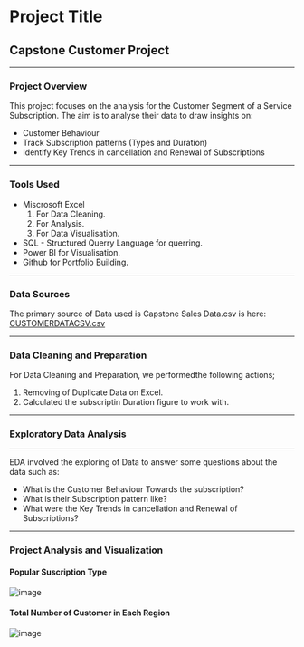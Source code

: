 # Project Title
## Capstone Customer Project
---

### Project Overview

This project focuses on the analysis for the Customer Segment of a Service Subscription.  The aim is to analyse their data to draw insights on:
- Customer Behaviour
- Track Subscription patterns (Types and Duration)
- Identify Key Trends in cancellation and Renewal of Subscriptions
---

### Tools Used

- Miscrosoft Excel 
   1. For Data Cleaning.
   2. For Analysis.
   3. For Data Visualisation.
- SQL - Structured Querry Language for querring.
- Power BI for Visualisation.
- Github for Portfolio Building.
---

### Data Sources

The primary source of Data used is Capstone Sales Data.csv  is here: [CUSTOMERDATACSV.csv](https://github.com/user-attachments/files/17618421/CUSTOMERDATACSV.csv)

---

### Data Cleaning and Preparation

For Data Cleaning and Preparation, we performedthe following actions;
1. Removing of Duplicate Data on Excel.
2. Calculated the subscriptin Duration figure to work with.
---

### Exploratory Data Analysis
---
EDA involved the exploring of Data to answer some questions about the data such as:
- What is the Customer Behaviour Towards the subscription?
- What is their Subscription pattern like?
- What were the Key Trends in cancellation and Renewal of Subscriptions?
---

### Project Analysis and Visualization

#### Popular Suscription Type	
				
![image](https://github.com/user-attachments/assets/f358ab32-cf89-4827-8bf4-5adb69a1fc86)

#### Total Number of Customer in Each Region
	
![image](https://github.com/user-attachments/assets/12ffcfe7-c4c9-4646-bd69-860f7a51f590)

